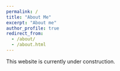 ```yaml
---
permalink: /
title: "About Me"
excerpt: "About me"
author_profile: true
redirect_from: 
  - /about/
  - /about.html
---
```


This website is currently under construction.

